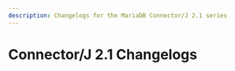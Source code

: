 ```yaml
---
description: Changelogs for the MariaDB Connector/J 2.1 series
---
```


# Connector/J 2.1 Changelogs

